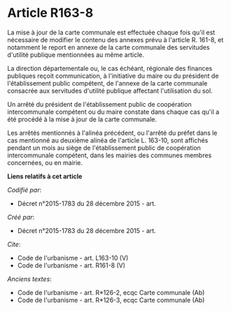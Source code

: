 # Article R163-8

La mise à jour de la carte communale est effectuée chaque fois qu'il est nécessaire de modifier le contenu des annexes prévu
à l'article R. 161-8, et notamment le report en annexe de la carte communale des servitudes d'utilité publique mentionnées au
même article. 

La direction départementale ou, le cas échéant, régionale des finances publiques reçoit communication, à l'initiative du
maire ou du président de l'établissement public compétent, de l'annexe de la carte communale consacrée aux servitudes
d'utilité publique affectant l'utilisation du sol. 

Un arrêté du président de l'établissement public de coopération intercommunale compétent ou du maire constate dans chaque cas
qu'il a été procédé à la mise à jour de la carte communale. 

Les arrêtés mentionnés à l'alinéa précédent, ou l'arrêté du préfet dans le cas mentionné au deuxième alinéa de l'article L.
163-10, sont affichés pendant un mois au siège de l'établissement public de coopération intercommunale compétent, dans les
mairies des communes membres concernées, ou en mairie.

**Liens relatifs à cet article**

_Codifié par_:

  - Décret n°2015-1783 du 28 décembre 2015 - art.

_Créé par_:

  - Décret n°2015-1783 du 28 décembre 2015 - art.

_Cite_:

  - Code de l'urbanisme - art. L163-10 (V)
  - Code de l'urbanisme - art. R161-8 (V)

_Anciens textes_:

  - Code de l'urbanisme - art. R*126-2, ecqc Carte communale (Ab)
  - Code de l'urbanisme - art. R*126-3, ecqc Carte communale (Ab)
